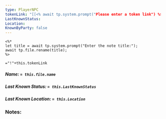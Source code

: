 ```yaml
---
type: PlayerNPC
tokenLink: "[[<% await tp.system.prompt("Please enter a token link") %>]]"
LastKnownStatus:
Location:
KnownByParty: false
---
```

    <%*
    let title = await tp.system.prompt("Enter the note title:");
    await tp.file.rename(title);
    %>
`="!"+this.tokenLink`
##### Name: `= this.file.name`
##### Last Known Status: `= this.LastKnownStatus`
##### Last Known Location: `= this.Location`
### Notes:

